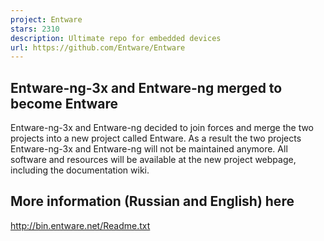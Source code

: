 ```yaml
---
project: Entware
stars: 2310
description: Ultimate repo for embedded devices
url: https://github.com/Entware/Entware
---
```


Entware-ng-3x and Entware-ng merged to become Entware
-----------------------------------------------------

Entware-ng-3x and Entware-ng decided to join forces and merge the two projects into a new project called Entware. As a result the two projects Entware-ng-3x and Entware-ng will not be maintained anymore. All software and resources will be available at the new project webpage, including the documentation wiki.

More information (Russian and English) here
-------------------------------------------

http://bin.entware.net/Readme.txt
